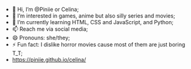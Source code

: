 - 👋 Hi, I’m @Piniie or Celina;
- 👀 I’m interested in games, anime but also silly series and movies;
- 🌱 I’m currently learning HTML, CSS and JavaScript, and Python;
- 📫 Reach me via social media;
- 😄 Pronouns: she/they;
- ⚡ Fun fact: I dislike horror movies cause most of them are just boring T_T;
- https://piniie.github.io/celina/
